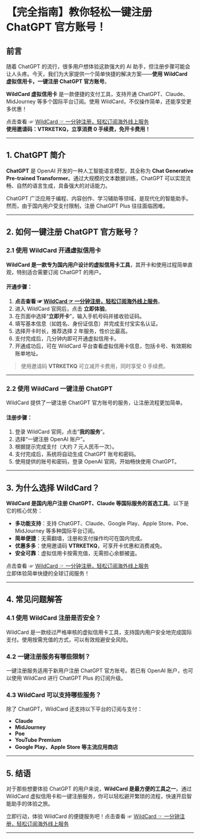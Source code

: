 # 【完全指南】教你轻松一键注册 ChatGPT 官方账号！

## 前言

随着 ChatGPT 的流行，很多用户想体验这款强大的 AI 助手，但注册步骤可能会让人头疼。今天，我们为大家提供一个简单快捷的解决方案——**使用 WildCard 虚拟信用卡，一键注册 ChatGPT 官方账号**。

**WildCard 虚拟信用卡** 是一款便捷的支付工具，支持开通 ChatGPT、Claude、MidJourney 等多个国际平台订阅。使用 WildCard，不仅操作简单，还能享受更多优惠！

点击查看 ☞ [WildCard ☞ 一分钟注册，轻松订阅海外线上服务](https://yeka.ai/i/VTRKETKQ)  
**使用邀请码：VTRKETKQ，立享消费 0 手续费，免开卡费用！**

---

## 1. ChatGPT 简介

**ChatGPT** 是 OpenAI 开发的一种人工智能语言模型，其全称为 **Chat Generative Pre-trained Transformer**。通过大规模的文本数据训练，ChatGPT 可以实现流畅、自然的语言生成，具备强大的对话能力。

ChatGPT 广泛应用于编程、内容创作、学习辅助等领域，是现代化的智能助手。然而，由于国内用户受支付限制，注册 ChatGPT Plus 往往面临困难。

---

## 2. 如何一键注册 ChatGPT 官方账号？

### 2.1 使用 WildCard 开通虚拟信用卡

**WildCard 是一款专为国内用户设计的虚拟信用卡工具**，其开卡和使用过程简单直观，特别适合需要订阅 ChatGPT 的用户。

#### 开通步骤：

1. **点击查看 ☞ [WildCard ☞ 一分钟注册，轻松订阅海外线上服务](https://yeka.ai/i/VTRKETKQ)**。
2. 进入 WildCard 官网后，点击 **立即体验**。
3. 在页面中选择“**立即开卡**”，输入手机号码并接收验证码。
4. 填写基本信息（如姓名、身份证信息）并完成支付宝实名认证。
5. 选择开卡时长，推荐选择 2 年服务，性价比最高。
6. 支付完成后，几分钟内即可开通虚拟信用卡。
7. 开通成功后，可在 WildCard 平台查看虚拟信用卡信息，包括卡号、有效期和账单地址。

> 使用邀请码 **VTRKETKQ** 可立减开卡费用，同时享受 0 手续费。

---

### 2.2 使用 WildCard 一键注册 ChatGPT

WildCard 提供了一键注册 ChatGPT 官方账号的服务，让注册流程更加简单。

#### 注册步骤：

1. 登录 WildCard 官网，点击“**我的服务**”。
2. 选择“一键注册 OpenAI 账户”。
3. 根据提示完成支付（大约 7 元人民币一次）。
4. 支付完成后，系统将自动生成 ChatGPT 账号和密码。
5. 使用提供的账号和密码，登录 OpenAI 官网，开始畅快使用 ChatGPT。

---

## 3. 为什么选择 WildCard？

**WildCard 是国内用户注册 ChatGPT、Claude 等国际服务的首选工具**。以下是它的核心优势：

- **多功能支持**：支持 ChatGPT、Claude、Google Play、Apple Store、Poe、MidJourney 等多种国际平台订阅。
- **简单便捷**：无需翻墙，注册和支付操作均可在国内完成。
- **优惠多多**：使用邀请码 **VTRKETKQ**，可享开卡优惠和消费减免。
- **安全可靠**：虚拟信用卡按需充值，无需担心余额被盗。

点击查看 ☞ [WildCard ☞ 一分钟注册，轻松订阅海外线上服务](https://yeka.ai/i/VTRKETKQ)  
立即体验简单快捷的全球订阅服务！

---

## 4. 常见问题解答

### 4.1 使用 WildCard 注册是否安全？

WildCard 是一款经过严格审核的虚拟信用卡工具，支持国内用户安全地完成国际支付。使用按需充值的方式，可以有效规避安全风险。

### 4.2 一键注册服务有哪些限制？

一键注册服务适用于新用户注册 ChatGPT 官方账号。若已有 OpenAI 账户，也可以使用 WildCard 进行 ChatGPT Plus 的订阅升级。

### 4.3 WildCard 可以支持哪些服务？

除了 ChatGPT，WildCard 还支持以下平台的订阅与支付：
- **Claude**
- **MidJourney**
- **Poe**
- **YouTube Premium**
- **Google Play、Apple Store 等主流应用商店**

---

## 5. 结语

对于那些想要体验 ChatGPT 的用户来说，**WildCard 是最方便的工具之一**。通过 WildCard 虚拟信用卡和一键注册服务，你可以轻松避开繁琐的流程，快速开启智能助手的体验之旅。

立即行动，体验 WildCard 的便捷服务吧！点击查看 ☞ [WildCard ☞ 一分钟注册，轻松订阅海外线上服务](https://yeka.ai/i/VTRKETKQ)

---

